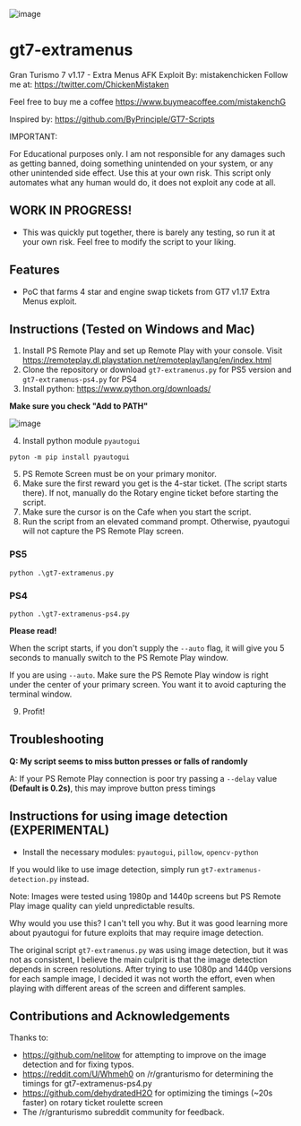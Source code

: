 ![image](https://user-images.githubusercontent.com/108235690/175868206-c31cdd18-0a09-4d4f-b311-07a8202acfa5.png)

# gt7-extramenus
Gran Turismo 7 v1.17 - Extra Menus AFK Exploit
By: mistakenchicken
Follow me at: https://twitter.com/ChickenMistaken

Feel free to buy me a coffee https://www.buymeacoffee.com/mistakenchG

Inspired by: https://github.com/ByPrinciple/GT7-Scripts

IMPORTANT:

For Educational purposes only. I am not responsible for any damages such as getting banned, doing something unintended on your system, or any other unintended side effect. Use this at your own risk. This script only automates what any human would do, it does not exploit any code at all.

## WORK IN PROGRESS!
- This was quickly put together, there is barely any testing, so run it at your own risk. Feel free to modify the script to your liking.

## Features
- PoC that farms 4 star and engine swap tickets from GT7 v1.17 Extra Menus exploit.

## Instructions (Tested on Windows and Mac)

1. Install PS Remote Play and set up Remote Play with your console. Visit https://remoteplay.dl.playstation.net/remoteplay/lang/en/index.html
2. Clone the repository or download `gt7-extramenus.py` for PS5 version and `gt7-extramenus-ps4.py` for PS4
3. Install python: https://www.python.org/downloads/

**Make sure you check "Add to PATH"**

![image](https://user-images.githubusercontent.com/108235690/176962043-f3226980-1cd2-4a7e-84c0-6cfac3a47f1e.png)

4. Install python module `pyautogui`
```
pyton -m pip install pyautogui
```
5. PS Remote Screen must be on your primary monitor.
6. Make sure the first reward you get is the 4-star ticket. (The script starts there). If not, manually do the Rotary engine ticket before starting the script.
7. Make sure the cursor is on the Cafe when you start the script.
8. Run the script from an elevated command prompt. Otherwise, pyautogui will not capture the PS Remote Play screen.

### PS5
```
python .\gt7-extramenus.py
```

### PS4
```
python .\gt7-extramenus-ps4.py
```

**Please read!**

When the script starts, if you don't supply the `--auto` flag, it will give you 5 seconds to manually switch to the PS Remote Play window. 

If you are using `--auto`. Make sure the PS Remote Play window is right under the center of your primary screen. You want it to avoid capturing the terminal window.

9. Profit!

## Troubleshooting

**Q: My script seems to miss button presses or falls of randomly**

A: If your PS Remote Play connection is poor try passing a `--delay` value **(Default is 0.2s)**, this may improve button press timings

## Instructions for using image detection (EXPERIMENTAL)

- Install the necessary modules: `pyautogui`, `pillow`, `opencv-python`

If you would like to use image detection, simply run `gt7-extramenus-detection.py` instead.

Note: Images were tested using 1980p and 1440p screens but PS Remote Play image quality can yield unpredictable results.

Why would you use this? I can't tell you why. But it was good learning more about pyautogui for future exploits that may require image detection.

The original script `gt7-extramenus.py` was using image detection, but it was not as consistent, I believe the main culprit is that the image detection depends in screen resolutions. After trying to use 1080p and 1440p versions for each sample image, I decided it was not worth the effort, even when playing with different areas of the screen and different samples.

## Contributions and Acknowledgements

Thanks to:
- https://github.com/nelitow for attempting to improve on the image detection and for fixing typos.
- https://reddit.com/U/Whmeh0 on /r/granturismo for determining the timings for gt7-extramenus-ps4.py
- https://github.com/dehydratedH2O for optimizing the timings (~20s faster) on rotary ticket roulette screen
- The /r/granturismo subreddit community for feedback.
